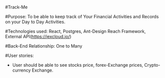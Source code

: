 #Track-Me

#Purpose:
To be able to keep track of Your Financial Activities and Records on your Day to Day Activities.

#Technologies used:
React, Postgres, Ant-Design Reach Framework, External API(https://iexcloud.io/)

#Back-End Relationship:
One to Many

#User stories:
* User should be able to see stocks price, forex-Exchange prices, Crypto-currency Exchange.



